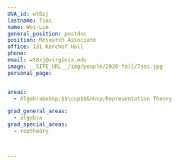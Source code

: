 ```yaml
---
UVA_id: wt8zj
lastname: Tsai
name: Wei-Lun
general_position: postdoc
position: Research Associate
office: 131 Kerchof Hall
phone:
email: wt8zj@virginia.edu
image: __SITE_URL__/img/people/2020-fall/Tsai.jpg
personal_page:


areas:
  - Algebra&nbsp;$$\cup$$&nbsp;Representation Theory

grad_general_areas:
  - algebra
grad_special_areas:
  - reptheory



---
```

